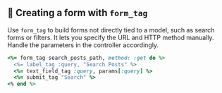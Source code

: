 ## 📝 Creating a form with `form_tag`
Use `form_tag` to build forms not directly tied to a model, such as search forms or filters. It lets you specify the URL and HTTP method manually. Handle the parameters in the controller accordingly.

```ruby
<%= form_tag search_posts_path, method: :get do %>
  <%= label_tag :query, "Search Posts" %>
  <%= text_field_tag :query, params[:query] %>
  <%= submit_tag "Search" %>
<% end %>
```
